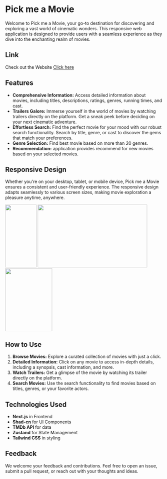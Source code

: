 # Pick me a Movie
Welcome to Pick me a Movie, your go-to destination for discovering and exploring a vast world of cinematic wonders. This responsive web application is designed to provide users with a seamless experience as they dive into the enchanting realm of movies.

## Link

Check out the Website [Click here](https://pick-me-a-movie-brown.vercel.app/)

## Features
- **Comprehensive Information:** Access detailed information about movies, including titles, descriptions, ratings, genres, running times, and cast.
- **Trailers Galore:** Immerse yourself in the world of movies by watching trailers directly on the platform. Get a sneak peek before deciding on your next cinematic adventure.
- **Effortless Search:** Find the perfect movie for your mood with our robust search functionality. Search by title, genre, or cast to discover the gems that match your preferences.
- **Genre Selection:** Find best movie based on more than 20 genres.
- **Recommendation:** application provides recommend for new movies based on your selected movies.


## Responsive Design
Whether you're on your desktop, tablet, or mobile device, Pick me a Movie ensures a consistent and user-friendly experience. The responsive design adapts seamlessly to various screen sizes, making movie exploration a pleasure anytime, anywhere.

<img src="https://github.com/SumanGurung01/pick-me-a-movie/assets/92732976/b938cb3f-2cb3-44a6-95dd-3d09e717cec8" width=100 height=200>
<img src="https://github.com/SumanGurung01/pick-me-a-movie/assets/92732976/e9452e31-8f50-4db1-807a-eda41aecadb5" width=350 height=200>
<img src="https://github.com/SumanGurung01/pick-me-a-movie/assets/92732976/fee18eea-ce56-4be8-9391-e9c1c8b27fa8" width=150 height=200>

## How to Use
1. **Browse Movies:** Explore a curated collection of movies with just a click.
2. **Detailed Information:** Click on any movie to access in-depth details, including a synopsis, cast information, and more.
3. **Watch Trailers:** Get a glimpse of the movie by watching its trailer directly on the platform.
4. **Search Movies:** Use the search functionality to find movies based on titles, genres, or your favorite actors.

## Technologies Used
- **Next.js** in Frontend
- **Shad-cn** for UI Components
- **TMDb API** for data
- **Zustand** for State Management
- **Tailwind CSS** in styling

## Feedback
We welcome your feedback and contributions. Feel free to open an issue, submit a pull request, or reach out with your thoughts and ideas.


